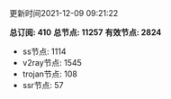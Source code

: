 更新时间2021-12-09 09:21:22

**总订阅: 410**
**总节点: 11257**
**有效节点: 2824**
- ss节点: 1114
- v2ray节点: 1545
- trojan节点: 108
- ssr节点: 57
